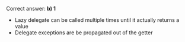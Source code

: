 Correct answer: **b) 1**

* Lazy delegate can be called multiple times until it actually returns a value
* Delegate exceptions are be propagated out of the getter
